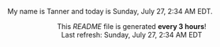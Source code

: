 My name is Tanner and today is Sunday, July 27, 2:34 AM EDT.

<p align="center">This <i>README</i> file is generated <b>every 3 hours</b>!</br>Last refresh: Sunday, July 27, 2:34 AM EDT<br /></p>
